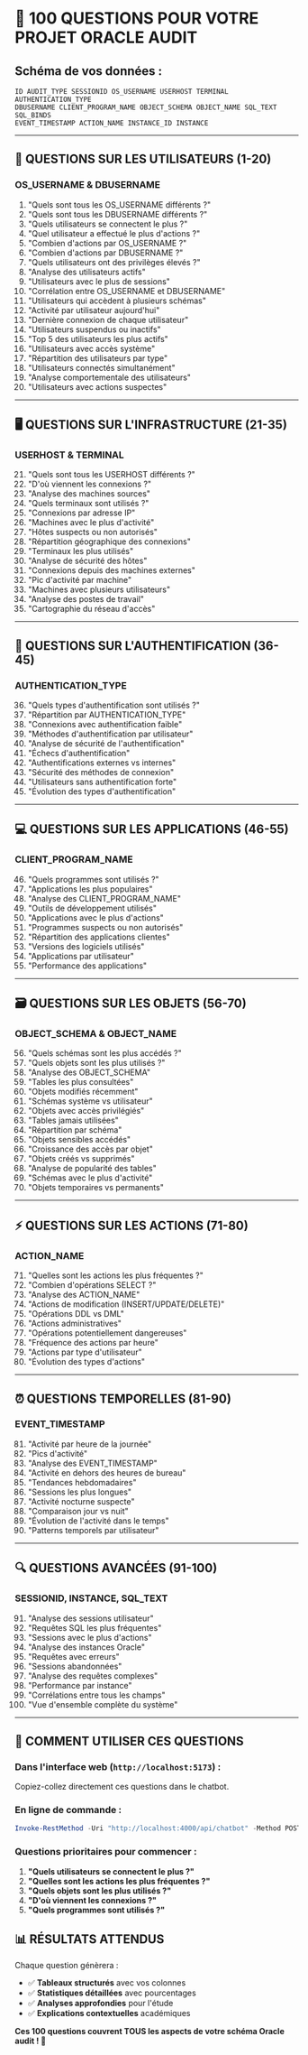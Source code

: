 # 🎯 100 QUESTIONS POUR VOTRE PROJET ORACLE AUDIT

## Schéma de vos données :
```
ID AUDIT_TYPE SESSIONID OS_USERNAME USERHOST TERMINAL AUTHENTICATION_TYPE 
DBUSERNAME CLIENT_PROGRAM_NAME OBJECT_SCHEMA OBJECT_NAME SQL_TEXT SQL_BINDS 
EVENT_TIMESTAMP ACTION_NAME INSTANCE_ID INSTANCE
```

---

## 👥 **QUESTIONS SUR LES UTILISATEURS (1-20)**

### OS_USERNAME & DBUSERNAME
1. "Quels sont tous les OS_USERNAME différents ?"
2. "Quels sont tous les DBUSERNAME différents ?"
3. "Quels utilisateurs se connectent le plus ?"
4. "Quel utilisateur a effectué le plus d'actions ?"
5. "Combien d'actions par OS_USERNAME ?"
6. "Combien d'actions par DBUSERNAME ?"
7. "Quels utilisateurs ont des privilèges élevés ?"
8. "Analyse des utilisateurs actifs"
9. "Utilisateurs avec le plus de sessions"
10. "Corrélation entre OS_USERNAME et DBUSERNAME"
11. "Utilisateurs qui accèdent à plusieurs schémas"
12. "Activité par utilisateur aujourd'hui"
13. "Dernière connexion de chaque utilisateur"
14. "Utilisateurs suspendus ou inactifs"
15. "Top 5 des utilisateurs les plus actifs"
16. "Utilisateurs avec accès système"
17. "Répartition des utilisateurs par type"
18. "Utilisateurs connectés simultanément"
19. "Analyse comportementale des utilisateurs"
20. "Utilisateurs avec actions suspectes"

---

## 🖥️ **QUESTIONS SUR L'INFRASTRUCTURE (21-35)**

### USERHOST & TERMINAL
21. "Quels sont tous les USERHOST différents ?"
22. "D'où viennent les connexions ?"
23. "Analyse des machines sources"
24. "Quels terminaux sont utilisés ?"
25. "Connexions par adresse IP"
26. "Machines avec le plus d'activité"
27. "Hôtes suspects ou non autorisés"
28. "Répartition géographique des connexions"
29. "Terminaux les plus utilisés"
30. "Analyse de sécurité des hôtes"
31. "Connexions depuis des machines externes"
32. "Pic d'activité par machine"
33. "Machines avec plusieurs utilisateurs"
34. "Analyse des postes de travail"
35. "Cartographie du réseau d'accès"

---

## 🔐 **QUESTIONS SUR L'AUTHENTIFICATION (36-45)**

### AUTHENTICATION_TYPE
36. "Quels types d'authentification sont utilisés ?"
37. "Répartition par AUTHENTICATION_TYPE"
38. "Connexions avec authentification faible"
39. "Méthodes d'authentification par utilisateur"
40. "Analyse de sécurité de l'authentification"
41. "Échecs d'authentification"
42. "Authentifications externes vs internes"
43. "Sécurité des méthodes de connexion"
44. "Utilisateurs sans authentification forte"
45. "Évolution des types d'authentification"

---

## 💻 **QUESTIONS SUR LES APPLICATIONS (46-55)**

### CLIENT_PROGRAM_NAME
46. "Quels programmes sont utilisés ?"
47. "Applications les plus populaires"
48. "Analyse des CLIENT_PROGRAM_NAME"
49. "Outils de développement utilisés"
50. "Applications avec le plus d'actions"
51. "Programmes suspects ou non autorisés"
52. "Répartition des applications clientes"
53. "Versions des logiciels utilisés"
54. "Applications par utilisateur"
55. "Performance des applications"

---

## 🗃️ **QUESTIONS SUR LES OBJETS (56-70)**

### OBJECT_SCHEMA & OBJECT_NAME
56. "Quels schémas sont les plus accédés ?"
57. "Quels objets sont les plus utilisés ?"
58. "Analyse des OBJECT_SCHEMA"
59. "Tables les plus consultées"
60. "Objets modifiés récemment"
61. "Schémas système vs utilisateur"
62. "Objets avec accès privilégiés"
63. "Tables jamais utilisées"
64. "Répartition par schéma"
65. "Objets sensibles accédés"
66. "Croissance des accès par objet"
67. "Objets créés vs supprimés"
68. "Analyse de popularité des tables"
69. "Schémas avec le plus d'activité"
70. "Objets temporaires vs permanents"

---

## ⚡ **QUESTIONS SUR LES ACTIONS (71-80)**

### ACTION_NAME
71. "Quelles sont les actions les plus fréquentes ?"
72. "Combien d'opérations SELECT ?"
73. "Analyse des ACTION_NAME"
74. "Actions de modification (INSERT/UPDATE/DELETE)"
75. "Opérations DDL vs DML"
76. "Actions administratives"
77. "Opérations potentiellement dangereuses"
78. "Fréquence des actions par heure"
79. "Actions par type d'utilisateur"
80. "Évolution des types d'actions"

---

## ⏰ **QUESTIONS TEMPORELLES (81-90)**

### EVENT_TIMESTAMP
81. "Activité par heure de la journée"
82. "Pics d'activité"
83. "Analyse des EVENT_TIMESTAMP"
84. "Activité en dehors des heures de bureau"
85. "Tendances hebdomadaires"
86. "Sessions les plus longues"
87. "Activité nocturne suspecte"
88. "Comparaison jour vs nuit"
89. "Évolution de l'activité dans le temps"
90. "Patterns temporels par utilisateur"

---

## 🔍 **QUESTIONS AVANCÉES (91-100)**

### SESSIONID, INSTANCE, SQL_TEXT
91. "Analyse des sessions utilisateur"
92. "Requêtes SQL les plus fréquentes"
93. "Sessions avec le plus d'actions"
94. "Analyse des instances Oracle"
95. "Requêtes avec erreurs"
96. "Sessions abandonnées"
97. "Analyse des requêtes complexes"
98. "Performance par instance"
99. "Corrélations entre tous les champs"
100. "Vue d'ensemble complète du système"

---

## 🚀 **COMMENT UTILISER CES QUESTIONS**

### Dans l'interface web (`http://localhost:5173`) :
Copiez-collez directement ces questions dans le chatbot.

### En ligne de commande :
```powershell
Invoke-RestMethod -Uri "http://localhost:4000/api/chatbot" -Method POST -ContentType "application/json" -Body '{"question":"[QUESTION ICI]"}'
```

### Questions prioritaires pour commencer :
1. **"Quels utilisateurs se connectent le plus ?"**
2. **"Quelles sont les actions les plus fréquentes ?"**
3. **"Quels objets sont les plus utilisés ?"**
4. **"D'où viennent les connexions ?"**
5. **"Quels programmes sont utilisés ?"**

## 📊 **RÉSULTATS ATTENDUS**

Chaque question génèrera :
- ✅ **Tableaux structurés** avec vos colonnes
- ✅ **Statistiques détaillées** avec pourcentages
- ✅ **Analyses approfondies** pour l'étude
- ✅ **Explications contextuelles** académiques

**Ces 100 questions couvrent TOUS les aspects de votre schéma Oracle audit ! 🎯**



